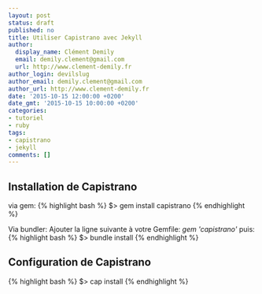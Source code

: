 ```yaml
---
layout: post
status: draft
published: no
title: Utiliser Capistrano avec Jekyll
author:
  display_name: Clément Demily
  email: demily.clement@gmail.com
  url: http://www.clement-demily.fr
author_login: devilslug
author_email: demily.clement@gmail.com
author_url: http://www.clement-demily.fr
date: '2015-10-15 12:00:00 +0200'
date_gmt: '2015-10-15 10:00:00 +0200'
categories:
- tutoriel
- ruby
tags:
- capistrano
- jekyll
comments: []
---
```


Installation de Capistrano
---

via gem:
{% highlight bash %}
  $> gem install capistrano
{% endhighlight %}

Via bundler: Ajouter la ligne suivante à votre Gemfile: *gem 'capistrano'*
puis:
{% highlight bash %}
  $> bundle install
{% endhighlight %}


Configuration de Capistrano
---

{% highlight bash %}
  $> cap install
{% endhighlight %}
